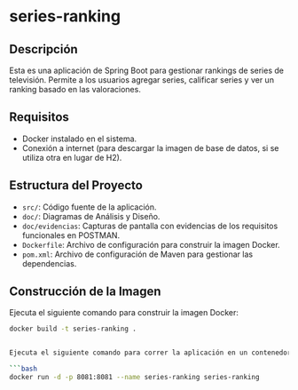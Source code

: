 # series-ranking

## Descripción

Esta es una aplicación de Spring Boot para gestionar rankings de series de televisión. Permite a los usuarios agregar series, calificar series y ver un ranking basado en las valoraciones.

## Requisitos

- Docker instalado en el sistema.
- Conexión a internet (para descargar la imagen de base de datos, si se utiliza otra en lugar de H2).

## Estructura del Proyecto

- `src/`: Código fuente de la aplicación.
- `doc/`: Diagramas de Análisis y Diseño.
- `doc/evidencias`: Capturas de pantalla con evidencias de los requisitos funcionales en POSTMAN.
- `Dockerfile`: Archivo de configuración para construir la imagen Docker.
- `pom.xml`: Archivo de configuración de Maven para gestionar las dependencias.

## Construcción de la Imagen

Ejecuta el siguiente comando para construir la imagen Docker:

```bash
docker build -t series-ranking .


Ejecuta el siguiente comando para correr la aplicación en un contenedor Docker:

```bash
docker run -d -p 8081:8081 --name series-ranking series-ranking